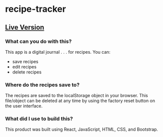 # recipe-tracker

## [Live Version](https://vinyl704.github.io/recipe-tracker/)

### What can you do with this?
  This app is a digital journal . . . for recipes.
  You can:
  * save recipes
  * edit recipes
  * delete recipes

### Where do the recipes save to?
  The recipes are saved to the localStorage object in your browser.
  This file/object can be deleted at any time by using the factory reset button on the user interface.
  
### What did I use to build this?
  This product was built using React, JavaScript, HTML, CSS, and Bootstrap.
  
